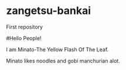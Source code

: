 # zangetsu-bankai
First repository

#Hello People!

I am Minato-The Yellow Flash Of The Leaf.

Minato likes noodles and gobi manchurian alot.
